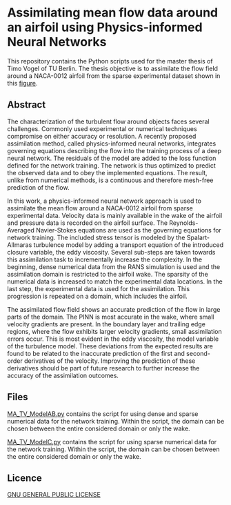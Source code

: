 #  Assimilating mean flow data around an airfoil using Physics-informed Neural Networks
This repository contains the Python scripts used for the master thesis of Timo Vogel of TU Berlin. The thesis objective is to assimilate the flow field around a NACA-0012 airfoil from the sparse experimental dataset shown in this [figure](https://github.com/timovogel/PINN_NACA0012/blob/main/EXP.pdf).


## Abstract
The characterization of the turbulent flow around objects faces several challenges. Commonly used experimental or numerical techniques compromise on either accuracy or resolution. A recently proposed assimilation method, called physics-informed neural networks, integrates governing equations describing the flow into the training process of a deep neural network. The residuals of the model are added to the loss function defined for the network training. The network is thus optimized to predict the observed data and to obey the implemented equations. The result, unlike from numerical methods, is a continuous and therefore mesh-free prediction of the flow. 

In this work, a physics-informed neural network approach is used to assimilate the mean flow around a NACA-0012 airfoil from sparse experimental data. Velocity data is mainly available in the wake of the airfoil and pressure data is recorded on the airfoil surface. The Reynolds-Averaged Navier-Stokes equations are used as the governing equations for network training. The included stress tensor is modeled by the Spalart-Allmaras turbulence model by adding a transport equation of the introduced closure variable, the eddy viscosity.
Several sub-steps are taken towards this assimilation task to incrementally increase the complexity. In the beginning, dense numerical data from the RANS simulation is used and the assimilation domain is restricted to the airfoil wake. The sparsity of the numerical data is increased to match the experimental data locations. In the last step, the experimental data is used for the assimilation. This progression is repeated on a domain, which includes the airfoil.
 
The assimilated flow field shows an accurate prediction of the flow in large parts of the domain. The PINN is most accurate in the wake, where small velocity gradients are present. In the boundary layer and trailing edge regions, where the flow exhibits larger velocity gradients, small assimilation errors occur. This is most evident in the eddy viscosity, the model variable of the turbulence model. These deviations from the expected results are found to be related to the inaccurate prediction of the first and second-order derivatives of the velocity. Improving the prediction of these derivatives should be part of future research to further increase the accuracy of the assimilation outcomes.

## Files
[MA_TV_ModelAB.py](https://github.com/timovogel/PINN_NACA0012/blob/main/MA_TV_ModelAB.py) contains the script for using dense and sparse numerical data for the network training. Within the script, the domain can be chosen between the entire considered domain or only the wake. 

[MA_TV_ModelC.py](https://github.com/timovogel/PINN_NACA0012/blob/main/MA_TV_ModelC.py) contains the script for using sparse numerical data for the network training. Within the script, the domain can be chosen between the entire considered domain or only the wake. 

## Licence
[GNU GENERAL PUBLIC LICENSE](https://github.com/timovogel/PINN_NACA0012/blob/main/LICENCE)
